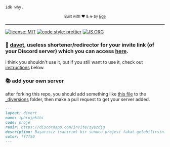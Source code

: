 ```
idk why.
```

<div align="center">
  <sub>Built with ❤︎ & ☕ by
  <a href="https://github.com/egecelikci">Ege</a>
	</sub>
</div>

---

[![license: MIT](https://img.shields.io/badge/license-MIT-blue.svg?style=flat-square)](LICENSE)
[![code style: prettier](https://img.shields.io/badge/code_style-prettier-ff69b4.svg?style=flat-square)](https://github.com/prettier/prettier)
[![JS.ORG](https://img.shields.io/badge/js.org-+-FFE70B.svg?style=flat-square)](http://js.org)

### 🔗 [davet](https://davet.js.org), useless shortener/redirector for your invite link (of your Discord server) which you can access [here](https://davet.js.org).

i think you shouldn't use it, but if you still want to use it, check out [instructions](#-add-your-own-server) below.

### 📚 add your own server

after forking this repo, you should add something like [this file](_diversions/proje.md) to the [\_diversions](_diversions) folder, then make a pull request to get your server added.

```markdown
---
layout: divert
name: iphrojekthi
code: proje
redir: https://discordapp.com/invite/zyezdjg
description: Başarısız (sanırım) bir sunucu projesi fakat gelebilirsin.
color: ff7f50
---
```

